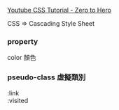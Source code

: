 
[Youtube CSS Tutorial - Zero to Hero](https://www.youtube.com/watch?v=1Rs2ND1ryYc&ab_channel=freeCodeCamp.org)   

CSS => Cascading Style Sheet    



### property     
color 顏色    

### pseudo-class 虛擬類別    
:link   
:visited    



